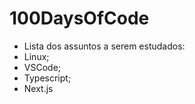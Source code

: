 # 100DaysOfCode

- Lista dos assuntos a serem estudados:
- Linux;
- VSCode;
- Typescript;
- Next.js
